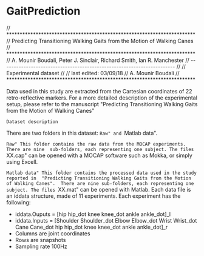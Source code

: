 # GaitPrediction

// ***********************************************************************
// Predicting Transitioning Walking Gaits from the Motion of Walking Canes 
// ***********************************************************************
// A. Mounir Boudali, Peter J. Sinclair, Richard Smith, Ian R. Manchester 
// -----------------------------------------------------------------------
// 
// 			Experimental dataset
//
// 					last edited: 03/09/18
// 					A. Mounir Boudali
// ***********************************************************************


Data used in this study are extracted from the Cartesian coordinates of 22 
retro-reflective markers.
For a more detailed description of the experimental setup, please refer to 
the manuscript "Predicting Transitioning Walking Gaits from the Motion of 
Walking Canes"


	Dataset description
There are two folders in this dataset: ``Raw" and ``Matlab data".

``Raw"
This folder contains the raw data from the MOCAP experiments. There are nine 
sub-folders, each representing one subject.
The files ``XX.cap" can be opened with a MOCAP software such as Mokka, 
or simply using Excell. 

``Matlab data"
This folder contains the processed data used in the study reported in 
"Predicting Transitioning Walking Gaits from the Motion of Walking Canes". 
There are nine sub-folders, each representing one subject.
The files ``XX.mat" can be opened with Matlab. Each data file is an iddata 
structure, made of 11 experiments. Each experiment has the following:
 - iddata.Ouputs = [hip hip_dot knee knee_dot ankle ankle_dot]_l 
 - iddata.Inputs = [Shoulder Shoulder_dot Elbow Elbow_dot Wrist Wrist_dot 
                Cane Cane_dot hip hip_dot knee knee_dot ankle ankle_dot]_r
 - Columns are joint coordinates
 - Rows are snapshots
 - Sampling rate 100Hz


